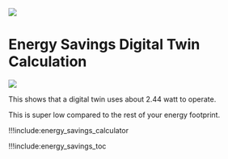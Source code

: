 ![](img/savings_energy_2.png)

# Energy Savings Digital Twin Calculation

![](img/power_calc_digitaltwin.png)

This shows that a digital twin uses about 2.44 watt to operate.

This is super low compared to the rest of your energy footprint.

!!!include:energy_savings_calculator

!!!include:energy_savings_toc
